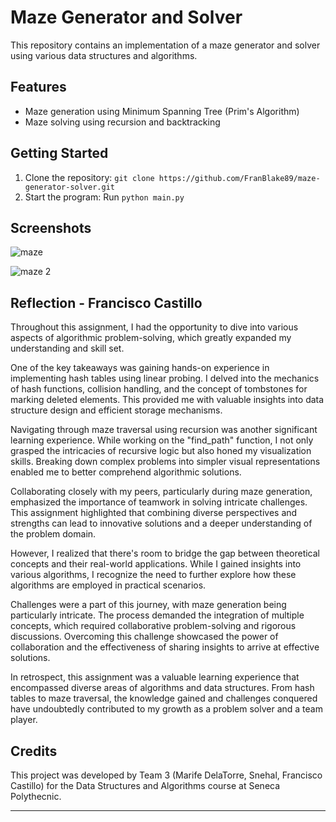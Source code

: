 # Maze Generator and Solver

This repository contains an implementation of a maze generator and solver using various data structures and algorithms.

## Features

- Maze generation using Minimum Spanning Tree (Prim's Algorithm)
- Maze solving using recursion and backtracking

## Getting Started

1. Clone the repository: `git clone https://github.com/FranBlake89/maze-generator-solver.git`
2. Start the program: Run `python main.py`


## Screenshots

![maze](https://github.com/FranBlake89/DataStructures_Algorithms/assets/73005797/7b09e1ab-c36b-4e42-8b2d-8e9572017e24)

![maze 2](https://github.com/seneca-dsa456/a3-g3-a3-mdela-torre-fcastillo-rojas1-snehal/assets/73005797/1949426e-7a8f-497a-9f77-259209dc9349)

## Reflection - Francisco Castillo
Throughout this assignment, I had the opportunity to dive into various aspects of algorithmic problem-solving, which greatly expanded my understanding and skill set.

One of the key takeaways was gaining hands-on experience in implementing hash tables using linear probing. I delved into the mechanics of hash functions, collision handling, and the concept of tombstones for marking deleted elements. This provided me with valuable insights into data structure design and efficient storage mechanisms.

Navigating through maze traversal using recursion was another significant learning experience. While working on the "find_path" function, I not only grasped the intricacies of recursive logic but also honed my visualization skills. Breaking down complex problems into simpler visual representations enabled me to better comprehend algorithmic solutions.

Collaborating closely with my peers, particularly during maze generation, emphasized the importance of teamwork in solving intricate challenges. This assignment highlighted that combining diverse perspectives and strengths can lead to innovative solutions and a deeper understanding of the problem domain.

However, I realized that there's room to bridge the gap between theoretical concepts and their real-world applications. While I gained insights into various algorithms, I recognize the need to further explore how these algorithms are employed in practical scenarios.

Challenges were a part of this journey, with maze generation being particularly intricate. The process demanded the integration of multiple concepts, which required collaborative problem-solving and rigorous discussions. Overcoming this challenge showcased the power of collaboration and the effectiveness of sharing insights to arrive at effective solutions.

In retrospect, this assignment was a valuable learning experience that encompassed diverse areas of algorithms and data structures. From hash tables to maze traversal, the knowledge gained and challenges conquered have undoubtedly contributed to my growth as a problem solver and a team player.

## Credits

This project was developed by Team 3 (Marife DelaTorre, Snehal, Francisco Castillo) for the Data Structures and Algorithms course at Seneca Polythecnic.

---
